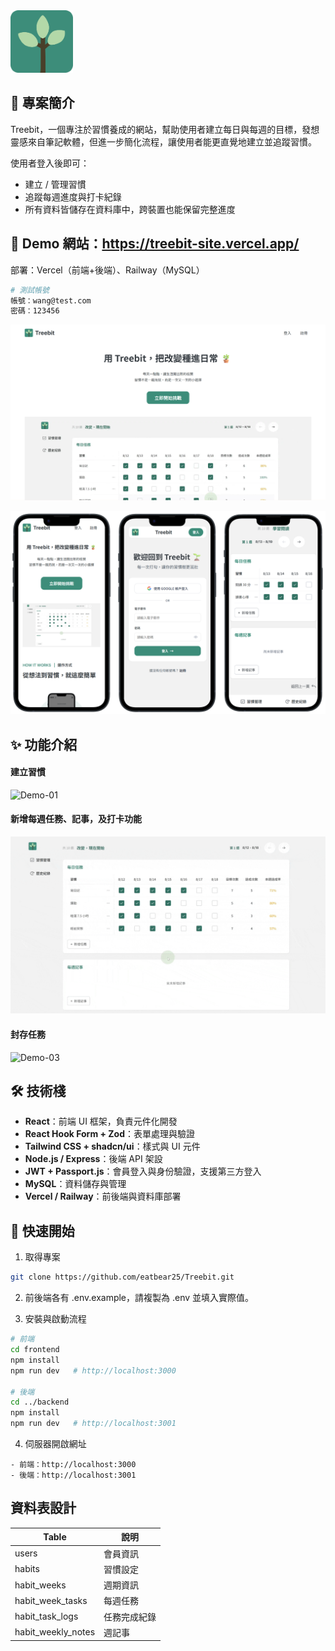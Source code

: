 <img width="100" src="./docs/icon.svg" alt="Treebit logo">

## 📖 專案簡介

Treebit，一個專注於習慣養成的網站，幫助使用者建立每日與每週的目標，發想靈感來自筆記軟體，但進一步簡化流程，讓使用者能更直覺地建立並追蹤習慣。

使用者登入後即可：

- 建立 / 管理習慣
- 追蹤每週進度與打卡紀錄
- 所有資料皆儲存在資料庫中，跨裝置也能保留完整進度

## 🔗 Demo 網站：https://treebit-site.vercel.app/

部署：Vercel（前端+後端）、Railway（MySQL）

```bash
# 測試帳號
帳號：wang@test.com
密碼：123456
```

![Treebit 首頁](./docs/home.png)

![Treebit 手機畫面](./docs/app-screen.png)

## ✨ 功能介紹

#### 建立習慣

![Demo-01](./docs/demo-01.gif)

#### 新增每週任務、記事，及打卡功能

![Demo-02](./docs/demo-02.gif)

#### 封存任務

![Demo-03](./docs/demo-03.gif)

## 🛠 技術棧

- **React**：前端 UI 框架，負責元件化開發
- **React Hook Form + Zod**：表單處理與驗證
- **Tailwind CSS + shadcn/ui**：樣式與 UI 元件
- **Node.js / Express**：後端 API 架設
- **JWT + Passport.js**：會員登入與身份驗證，支援第三方登入
- **MySQL**：資料儲存與管理
- **Vercel / Railway**：前後端與資料庫部署

## 🚀 快速開始

1. 取得專案

```bash
git clone https://github.com/eatbear25/Treebit.git
```

2. 前後端各有 .env.example，請複製為 .env 並填入實際值。

3. 安裝與啟動流程

```bash
# 前端
cd frontend
npm install
npm run dev   # http://localhost:3000

# 後端
cd ../backend
npm install
npm run dev   # http://localhost:3001
```

4. 伺服器開啟網址

```
- 前端：http://localhost:3000
- 後端：http://localhost:3001
```

## 資料表設計

| Table              | 說明         |
| ------------------ | ------------ |
| users              | 會員資訊     |
| habits             | 習慣設定     |
| habit_weeks        | 週期資訊     |
| habit_week_tasks   | 每週任務     |
| habit_task_logs    | 任務完成紀錄 |
| habit_weekly_notes | 週記事       |
